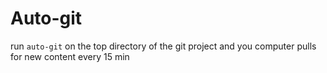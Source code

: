 # Auto-git
run `auto-git` on the top directory of the git project and you computer pulls for new content every 15 min 
